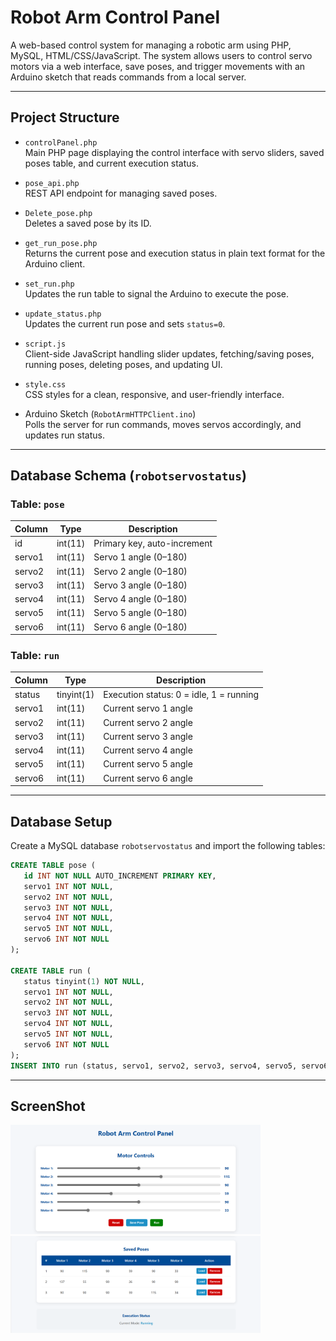 # Robot Arm Control Panel

A web-based control system for managing a robotic arm using PHP, MySQL, HTML/CSS/JavaScript. The system allows users to control servo motors via a web interface, save poses, and trigger movements with an Arduino sketch that reads commands from a local server.

---

## Project Structure

- `controlPanel.php`  
  Main PHP page displaying the control interface with servo sliders, saved poses table, and current execution status.

- `pose_api.php`  
  REST API endpoint for managing saved poses.

- `Delete_pose.php`  
  Deletes a saved pose by its ID.

- `get_run_pose.php`  
  Returns the current pose and execution status in plain text format for the Arduino client.

- `set_run.php`  
  Updates the run table to signal the Arduino to execute the pose.

- `update_status.php`  
  Updates the current run pose and sets `status=0`.

- `script.js`  
  Client-side JavaScript handling slider updates, fetching/saving poses, running poses, deleting poses, and updating UI.

- `style.css`  
  CSS styles for a clean, responsive, and user-friendly interface.

- Arduino Sketch (`RobotArmHTTPClient.ino`)  
 Polls the server for run commands, moves servos accordingly, and updates run status.

---

## Database Schema (`robotservostatus`)

### Table: `pose`

| Column | Type      | Description                |
|--------|-----------|----------------------------|
| id     | int(11)   | Primary key, auto-increment |
| servo1 | int(11)   | Servo 1 angle (0–180)      |
| servo2 | int(11)   | Servo 2 angle (0–180)      |
| servo3 | int(11)   | Servo 3 angle (0–180)      |
| servo4 | int(11)   | Servo 4 angle (0–180)      |
| servo5 | int(11)   | Servo 5 angle (0–180)      |
| servo6 | int(11)   | Servo 6 angle (0–180)      |

### Table: `run`

| Column | Type         | Description                        |
|--------|--------------|----------------------------------|
| status | tinyint(1)   | Execution status: 0 = idle, 1 = running |
| servo1 | int(11)      | Current servo 1 angle |
| servo2 | int(11)      | Current servo 2 angle |
| servo3 | int(11)      | Current servo 3 angle |
| servo4 | int(11)      | Current servo 4 angle |
| servo5 | int(11)      | Current servo 5 angle |
| servo6 | int(11)      | Current servo 6 angle |

---


## Database Setup

   Create a MySQL database `robotservostatus` and import the following tables:

   ```sql
   CREATE TABLE pose (
      id INT NOT NULL AUTO_INCREMENT PRIMARY KEY,
      servo1 INT NOT NULL,
      servo2 INT NOT NULL,
      servo3 INT NOT NULL,
      servo4 INT NOT NULL,
      servo5 INT NOT NULL,
      servo6 INT NOT NULL
   );

   CREATE TABLE run (
      status tinyint(1) NOT NULL,
      servo1 INT NOT NULL,
      servo2 INT NOT NULL,
      servo3 INT NOT NULL,
      servo4 INT NOT NULL,
      servo5 INT NOT NULL,
      servo6 INT NOT NULL
   );
   INSERT INTO run (status, servo1, servo2, servo3, servo4, servo5, servo6) VALUES (0, 90, 90, 90, 90, 90, 90);
```

---

## ScreenShot

<img src="screenshot1" width= 400>
<img src="screenshot2" width= 400>
